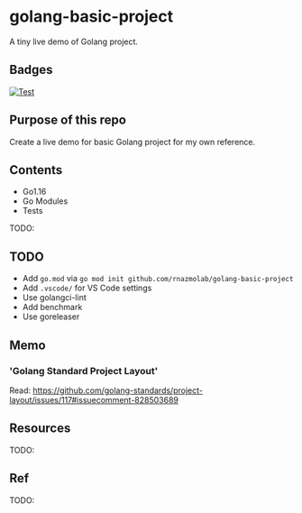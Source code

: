 # golang-basic-project

A tiny live demo of Golang project.

## Badges

[![Test](https://github.com/rnazmolab/golang-basic-project/actions/workflows/test.yml/badge.svg)](https://github.com/rnazmolab/golang-basic-project/actions/workflows/test.yml)

## Purpose of this repo

Create a live demo for basic Golang project for my own reference.

## Contents

- Go1.16
- Go Modules
- Tests

TODO:

## TODO

- Add `go.mod` via `go mod init github.com/rnazmolab/golang-basic-project`
- Add `.vscode/` for VS Code settings
- Use golangci-lint
- Add benchmark
- Use goreleaser

## Memo

### 'Golang Standard Project Layout'

Read: https://github.com/golang-standards/project-layout/issues/117#issuecomment-828503689

## Resources

TODO:

## Ref

TODO:
